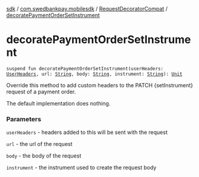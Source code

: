 [sdk](../../index.md) / [com.swedbankpay.mobilesdk](../index.md) / [RequestDecoratorCompat](index.md) / [decoratePaymentOrderSetInstrument](./decorate-payment-order-set-instrument.md)

# decoratePaymentOrderSetInstrument

`suspend fun decoratePaymentOrderSetInstrument(userHeaders: `[`UserHeaders`](../-user-headers/index.md)`, url: `[`String`](https://kotlinlang.org/api/latest/jvm/stdlib/kotlin/-string/index.html)`, body: `[`String`](https://kotlinlang.org/api/latest/jvm/stdlib/kotlin/-string/index.html)`, instrument: `[`String`](https://kotlinlang.org/api/latest/jvm/stdlib/kotlin/-string/index.html)`): `[`Unit`](https://kotlinlang.org/api/latest/jvm/stdlib/kotlin/-unit/index.html)

Override this method to add custom headers to the PATCH {setInstrument} request of a payment order.

The default implementation does nothing.

### Parameters

`userHeaders` - headers added to this will be sent with the request

`url` - the url of the request

`body` - the body of the request

`instrument` - the instrument used to create the request body
